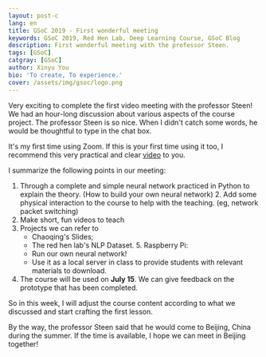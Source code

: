 ```yaml
---
layout: post-c
lang: en
title: GSoC 2019 - First wonderful meeting
keywords: GSoC 2019, Red Hen Lab, Deep Learning Course, GSoC Blog
description: First wonderful meeting with the professor Steen.
tags: [GSoC]
catgray: [GSoC]
author: Xinyu You
bio: 'To create, To experience.'
cover: /assets/img/gsoc/logo.png
---
```


Very exciting to complete the first video meeting with the professor Steen! We had an hour-long discussion about various aspects of the course project. The professor Steen is so nice. When I didn't catch some words, he would be thoughtful to type in the chat box. 

It's my first time using Zoom. If this is your first time using it too, I recommend this very practical and clear [video](https://youtu.be/6i-NA563Ojk) to you.

I summarize the following points in our meeting:

1. Through a complete and simple neural network practiced in Python to explain the theory. (How to build your own neural network)
2. Add some physical interaction to the course to help with the teaching. (eg, network packet switching)
3. Make short, fun videos to teach
4. Projects we can refer to
    - Chaoqing's Slides;
    - The red hen lab's NLP Dataset.
5. Raspberry Pi:
    - Run our own neural network!
    - Use it as a local server in class to provide students with relevant materials to download.
6. The course will be used on **July 15**. We can give feedback on the prototype that has been completed.

So in this week, I will adjust the course content according to what we discussed and start crafting the first lesson.

By the way, the professor Steen said that he would come to Beijing, China during the summer. If the time is available, I hope we can meet in Beijing together!